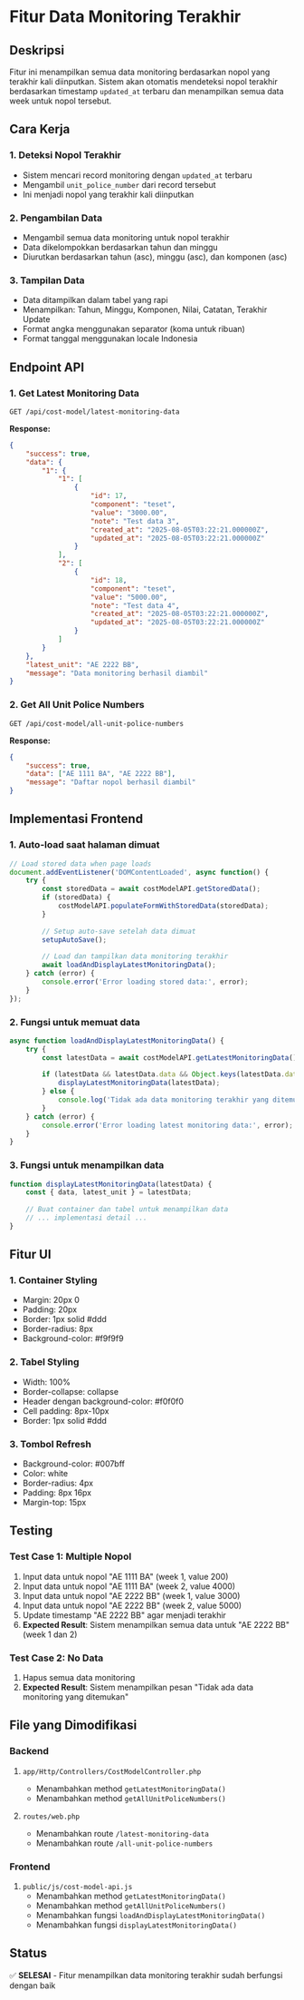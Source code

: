 # Fitur Data Monitoring Terakhir

## Deskripsi
Fitur ini menampilkan semua data monitoring berdasarkan nopol yang terakhir kali diinputkan. Sistem akan otomatis mendeteksi nopol terakhir berdasarkan timestamp `updated_at` terbaru dan menampilkan semua data week untuk nopol tersebut.

## Cara Kerja

### 1. Deteksi Nopol Terakhir
- Sistem mencari record monitoring dengan `updated_at` terbaru
- Mengambil `unit_police_number` dari record tersebut
- Ini menjadi nopol yang terakhir kali diinputkan

### 2. Pengambilan Data
- Mengambil semua data monitoring untuk nopol terakhir
- Data dikelompokkan berdasarkan tahun dan minggu
- Diurutkan berdasarkan tahun (asc), minggu (asc), dan komponen (asc)

### 3. Tampilan Data
- Data ditampilkan dalam tabel yang rapi
- Menampilkan: Tahun, Minggu, Komponen, Nilai, Catatan, Terakhir Update
- Format angka menggunakan separator (koma untuk ribuan)
- Format tanggal menggunakan locale Indonesia

## Endpoint API

### 1. Get Latest Monitoring Data
```
GET /api/cost-model/latest-monitoring-data
```

**Response:**
```json
{
    "success": true,
    "data": {
        "1": {
            "1": [
                {
                    "id": 17,
                    "component": "teset",
                    "value": "3000.00",
                    "note": "Test data 3",
                    "created_at": "2025-08-05T03:22:21.000000Z",
                    "updated_at": "2025-08-05T03:22:21.000000Z"
                }
            ],
            "2": [
                {
                    "id": 18,
                    "component": "teset",
                    "value": "5000.00",
                    "note": "Test data 4",
                    "created_at": "2025-08-05T03:22:21.000000Z",
                    "updated_at": "2025-08-05T03:22:21.000000Z"
                }
            ]
        }
    },
    "latest_unit": "AE 2222 BB",
    "message": "Data monitoring berhasil diambil"
}
```

### 2. Get All Unit Police Numbers
```
GET /api/cost-model/all-unit-police-numbers
```

**Response:**
```json
{
    "success": true,
    "data": ["AE 1111 BA", "AE 2222 BB"],
    "message": "Daftar nopol berhasil diambil"
}
```

## Implementasi Frontend

### 1. Auto-load saat halaman dimuat
```javascript
// Load stored data when page loads
document.addEventListener('DOMContentLoaded', async function() {
    try {
        const storedData = await costModelAPI.getStoredData();
        if (storedData) {
            costModelAPI.populateFormWithStoredData(storedData);
        }
        
        // Setup auto-save setelah data dimuat
        setupAutoSave();
        
        // Load dan tampilkan data monitoring terakhir
        await loadAndDisplayLatestMonitoringData();
    } catch (error) {
        console.error('Error loading stored data:', error);
    }
});
```

### 2. Fungsi untuk memuat data
```javascript
async function loadAndDisplayLatestMonitoringData() {
    try {
        const latestData = await costModelAPI.getLatestMonitoringData();
        
        if (latestData && latestData.data && Object.keys(latestData.data).length > 0) {
            displayLatestMonitoringData(latestData);
        } else {
            console.log('Tidak ada data monitoring terakhir yang ditemukan');
        }
    } catch (error) {
        console.error('Error loading latest monitoring data:', error);
    }
}
```

### 3. Fungsi untuk menampilkan data
```javascript
function displayLatestMonitoringData(latestData) {
    const { data, latest_unit } = latestData;
    
    // Buat container dan tabel untuk menampilkan data
    // ... implementasi detail ...
}
```

## Fitur UI

### 1. Container Styling
- Margin: 20px 0
- Padding: 20px
- Border: 1px solid #ddd
- Border-radius: 8px
- Background-color: #f9f9f9

### 2. Tabel Styling
- Width: 100%
- Border-collapse: collapse
- Header dengan background-color: #f0f0f0
- Cell padding: 8px-10px
- Border: 1px solid #ddd

### 3. Tombol Refresh
- Background-color: #007bff
- Color: white
- Border-radius: 4px
- Padding: 8px 16px
- Margin-top: 15px

## Testing

### Test Case 1: Multiple Nopol
1. Input data untuk nopol "AE 1111 BA" (week 1, value 200)
2. Input data untuk nopol "AE 1111 BA" (week 2, value 4000)
3. Input data untuk nopol "AE 2222 BB" (week 1, value 3000)
4. Input data untuk nopol "AE 2222 BB" (week 2, value 5000)
5. Update timestamp "AE 2222 BB" agar menjadi terakhir
6. **Expected Result**: Sistem menampilkan semua data untuk "AE 2222 BB" (week 1 dan 2)

### Test Case 2: No Data
1. Hapus semua data monitoring
2. **Expected Result**: Sistem menampilkan pesan "Tidak ada data monitoring yang ditemukan"

## File yang Dimodifikasi

### Backend
1. `app/Http/Controllers/CostModelController.php`
   - Menambahkan method `getLatestMonitoringData()`
   - Menambahkan method `getAllUnitPoliceNumbers()`

2. `routes/web.php`
   - Menambahkan route `/latest-monitoring-data`
   - Menambahkan route `/all-unit-police-numbers`

### Frontend
1. `public/js/cost-model-api.js`
   - Menambahkan method `getLatestMonitoringData()`
   - Menambahkan method `getAllUnitPoliceNumbers()`
   - Menambahkan fungsi `loadAndDisplayLatestMonitoringData()`
   - Menambahkan fungsi `displayLatestMonitoringData()`

## Status
✅ **SELESAI** - Fitur menampilkan data monitoring terakhir sudah berfungsi dengan baik 